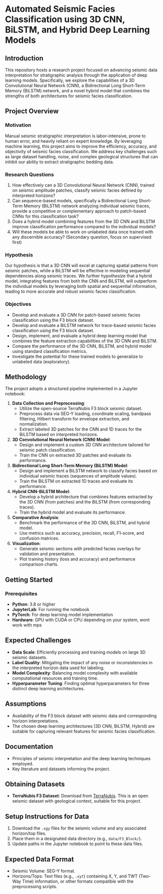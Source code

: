 # Automated Seismic Facies Classification using 3D CNN, BiLSTM, and Hybrid Deep Learning Models

## Introduction
This repository hosts a research project focused on advancing seismic data interpretation for stratigraphic analysis through the application of deep learning models. Specifically, we explore the capabilities of a 3D Convolutional Neural Network (CNN), a Bidirectional Long Short-Term Memory (BiLSTM) network, and a novel hybrid model that combines the strengths of both architectures for seismic facies classification.

## Project Overview

### Motivation
Manual seismic stratigraphic interpretation is labor-intensive, prone to human error, and heavily reliant on expert knowledge. By leveraging machine learning, this project aims to improve the efficiency, accuracy, and objectivity of seismic facies classification. We address key challenges such as large dataset handling, noise, and complex geological structures that can inhibit our ability to extract stratigraphic bedding data.

### Research Questions
1.  How effectively can a 3D Convolutional Neural Network (CNN), trained on seismic amplitude patches, classify seismic facies defined by interpreted horizons?
2.  Can sequence-based models, specifically a Bidirectional Long Short-Term Memory (BiLSTM) network analyzing individual seismic traces, provide a competitive or complementary approach to patch-based CNNs for this classification task?
3.  Does a hybrid model combining features from the 3D CNN and BiLSTM improve classification performance compared to the individual models?
4.  Will these models be able to work on unlabeled data once trained with any discernible accuracy? (Secondary question, focus on supervised first)

### Hypothesis
Our hypothesis is that a 3D CNN will excel at capturing spatial patterns from seismic patches, while a BiLSTM will be effective in modeling sequential dependencies along seismic traces. We further hypothesize that a hybrid model, integrating features from both the CNN and BiLSTM, will outperform the individual models by leveraging both spatial and sequential information, leading to more accurate and robust seismic facies classification.

### Objectives
-   Develop and evaluate a 3D CNN for patch-based seismic facies classification using the F3 block dataset.
-   Develop and evaluate a BiLSTM network for trace-based seismic facies classification using the F3 block dataset.
-   Design, implement, and evaluate a hybrid deep learning model that combines the feature extraction capabilities of the 3D CNN and BiLSTM.
-   Compare the performance of the 3D CNN, BiLSTM, and hybrid model using standard classification metrics.
-   Investigate the potential for these trained models to generalize to unlabeled data (exploratory).

## Methodology
The project adopts a structured pipeline implemented in a Jupyter notebook:
1.  **Data Collection and Preprocessing**:
    *   Utilize the open-source TerraNubis F3 block seismic dataset.
    *   Preprocess data via SEG-Y loading, coordinate scaling, bandpass filtering, Hilbert transform for envelope extraction, and normalization.
    *   Extract labeled 3D patches for the CNN and 1D traces for the BiLSTM based on interpreted horizons.
2.  **3D Convolutional Neural Network (CNN) Model**:
    *   Design and implement a custom 3D CNN architecture tailored for seismic patch classification.
    *   Train the CNN on extracted 3D patches and evaluate its performance.
3.  **Bidirectional Long Short-Term Memory (BiLSTM) Model**:
    *   Design and implement a BiLSTM network to classify facies based on individual seismic traces (sequences of amplitude values).
    *   Train the BiLSTM on extracted 1D traces and evaluate its performance.
4.  **Hybrid CNN-BiLSTM Model**:
    *   Develop a hybrid architecture that combines features extracted by the 3D CNN (from patches) and the BiLSTM (from corresponding traces).
    *   Train the hybrid model and evaluate its performance.
5.  **Comparative Analysis**:
    *   Benchmark the performance of the 3D CNN, BiLSTM, and hybrid model.
    *   Use metrics such as accuracy, precision, recall, F1-score, and confusion matrices.
6.  **Visualization**:
    *   Generate seismic sections with predicted facies overlays for validation and presentation.
    *   Plot training history (loss and accuracy) and performance comparison charts.

## Getting Started

### Prerequisites
-   **Python**: 3.8 or higher
-   **JupyterLab**: For running the notebook
-   **PyTorch**: For deep learning model implementation
-   **Hardware**: GPU with CUDA or CPU depending on your system, wont work with mps


## Expected Challenges
-   **Data Scale**: Efficiently processing and training models on large 3D seismic datasets.
-   **Label Quality**: Mitigating the impact of any noise or inconsistencies in the interpreted horizon data used for labeling.
-   **Model Complexity**: Balancing model complexity with available computational resources and training time.
-   **Hyperparameter Tuning**: Finding optimal hyperparameters for three distinct deep learning architectures.

## Assumptions
-   Availability of the F3 block dataset with seismic data and corresponding horizon interpretations.
-   The chosen deep learning architectures (3D CNN, BiLSTM, Hybrid) are suitable for capturing relevant features for seismic facies classification.

## Documentation
-   Principles of seismic interpretation and the deep learning techniques employed.
-   Key literature and datasets informing the project.

## Obtaining Datasets
-   **TerraNubis F3 Dataset**: Download from [TerraNubis](https://terranubis.com). This is an open seismic dataset with geological context, suitable for this project.

## Setup Instructions for Data
1.  Download the `.sgy` files for the seismic volume and any associated horizon/top files.
2.  Place them in a designated data directory (e.g., `data/F3_Block/`).
3.  Update paths in the Jupyter notebook to point to these data files.

## Expected Data Format
-   Seismic Volume: SEG-Y format.
-   Horizons/Tops: Text files (e.g., `.xyt`) containing X, Y, and TWT (Two-Way Time) information, or other formats compatible with the preprocessing scripts.

